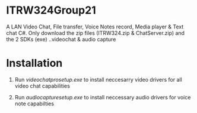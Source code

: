# ITRW324Group21
A LAN Video Chat, File transfer, Voice Notes record, Media player &amp; Text chat C#. Only download the zip files (ITRW324.zip &amp; ChatServer.zip) and the 2 SDKs (exe) ..videochat &amp; audio capture

# Installation

1. Run *videochatprosetup.exe* to install neccesarry video drivers for all video chat capabilities 

2. Run *audiocapturesetup.exe* to install neccessary audio drivers for voice note capabilties
